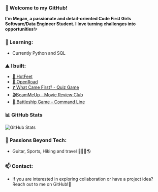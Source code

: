 ### 🚀 Welcome to my GitHub!

**I'm Megan, a passionate and detail-oriented Code First Girls Software/Data Engineer Student. I love turning challenges into opportunities✨**

### 🍑 Learning: 

  - Currently Python and SQL
  
### ⛰ I built:

  - [👟 HotFeet](https://github.com/Megwana/backend-hf)
  - [🚗 OpenRoad](https://github.com/Megwana/open_road)
  - [❓ What Came First? - Quiz Game](https://github.com/Megwana/whatcamefirst)
  - [🎬BeamMeUp - Movie Review Club](https://github.com/Megwana/beammeup)
  - [🚢 Battleship Game - Command Line](https://github.com/Megwana/battleship01)
 
### 📊 GitHub Stats

![GitHub Stats](https://github-readme-stats.vercel.app/api?username=Megwana&show_icons=true&count_private=true)

### 🌻 Passions Beyond Tech:

  - Guitar, Sports, Hiking and travel 🎸🎾🥾🌎

### 📫 Contact:

  - If you are interested in exploring collaboration or have a project idea? Reach out to me on GitHub!🍄
